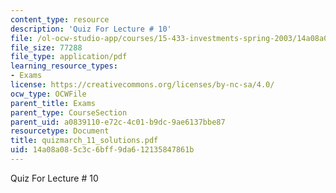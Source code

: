 ```yaml
---
content_type: resource
description: 'Quiz For Lecture # 10'
file: /ol-ocw-studio-app/courses/15-433-investments-spring-2003/14a08a085c3c6bff9da612135847861b_quizmarch_11_solutions.pdf
file_size: 77288
file_type: application/pdf
learning_resource_types:
- Exams
license: https://creativecommons.org/licenses/by-nc-sa/4.0/
ocw_type: OCWFile
parent_title: Exams
parent_type: CourseSection
parent_uid: a0839110-e72c-4c01-b9dc-9ae6137bbe87
resourcetype: Document
title: quizmarch_11_solutions.pdf
uid: 14a08a08-5c3c-6bff-9da6-12135847861b
---
```

Quiz For Lecture # 10